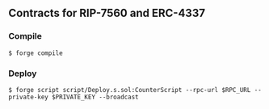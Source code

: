## Contracts for RIP-7560 and ERC-4337

### Compile

```shell
$ forge compile
```

### Deploy

```shell
$ forge script script/Deploy.s.sol:CounterScript --rpc-url $RPC_URL --private-key $PRIVATE_KEY --broadcast
```
